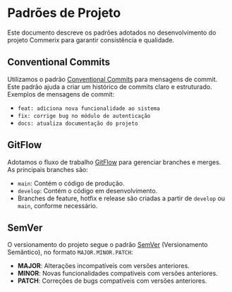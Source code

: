 # Padrões de Projeto

Este documento descreve os padrões adotados no desenvolvimento do projeto Commerix para garantir consistência e qualidade.

## Conventional Commits

Utilizamos o padrão [Conventional Commits](https://www.conventionalcommits.org/) para mensagens de commit. Este padrão ajuda a criar um histórico de commits claro e estruturado. Exemplos de mensagens de commit:

- `feat: adiciona nova funcionalidade ao sistema`
- `fix: corrige bug no módulo de autenticação`
- `docs: atualiza documentação do projeto`

## GitFlow

Adotamos o fluxo de trabalho [GitFlow](https://nvie.com/posts/a-successful-git-branching-model/) para gerenciar branches e merges. As principais branches são:

- `main`: Contém o código de produção.
- `develop`: Contém o código em desenvolvimento.
- Branches de feature, hotfix e release são criadas a partir de `develop` ou `main`, conforme necessário.

## SemVer

O versionamento do projeto segue o padrão [SemVer](https://semver.org/) (Versionamento Semântico), no formato `MAJOR.MINOR.PATCH`:

- **MAJOR**: Alterações incompatíveis com versões anteriores.
- **MINOR**: Novas funcionalidades compatíveis com versões anteriores.
- **PATCH**: Correções de bugs compatíveis com versões anteriores.
